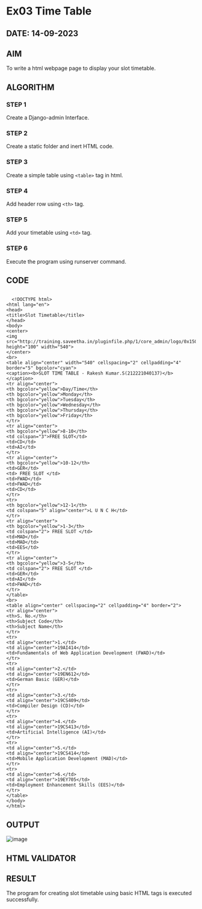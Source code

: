 # Ex03 Time Table

## DATE: 14-09-2023

## AIM
To write a html webpage page to display your slot timetable.

## ALGORITHM
### STEP 1
Create a Django-admin Interface.

### STEP 2
Create a static folder and inert HTML code.

### STEP 3
Create a simple table using ```<table>``` tag in html.

### STEP 4
Add header row using ```<th>``` tag.

### STEP 5
Add your timetable using ```<td>``` tag.

### STEP 6
Execute the program using runserver command.

## CODE
```

  <!DOCTYPE html>
<html lang="en">
<head>
<title>Slot Timetable</title>
</head>
<body>
<center>
<img src="http://training.saveetha.in/pluginfile.php/1/core_admin/logo/0x150/1623542614/logo_1.png" height="100" width="540">
</center>
<br>
<table align="center" width="540" cellspacing="2" cellpadding="4" border="5" bgcolor="cyan">
<caption><b>SLOT TIME TABLE - Rakesh Kumar.S(212221040137)</b></caption>
<tr align="center">
<th bgcolor="yellow">Day/Time</th>
<th bgcolor="yellow">Monday</th>
<th bgcolor="yellow">Tuesday</th>
<th bgcolor="yellow">Wednesday</th>
<th bgcolor="yellow">Thursday</th>
<th bgcolor="yellow">Friday</th>
</tr>
<tr align="center">
<th bgcolor="yellow">8-10</th>
<td colspan="3">FREE SLOT</td>
<td>CD</td>
<td>AI</td>
</tr>
<tr align="center">
<th bgcolor="yellow">10-12</th>
<td>GER</td>
<td> FREE SLOT </td>
<td>FWAD</td>
<td>FWAD</td>
<td>CD</td>
</tr>
<tr>
<th bgcolor="yellow">12-1</th>
<td colspan="5" align="center">L U N C H</td>
</tr>
<tr align="center">
<th bgcolor="yellow">1-3</th>
<td colspan="2"> FREE SLOT </td>
<td>MAD</td>
<td>MAD</td>
<td>EES</td>
</tr>
<tr align="center">
<th bgcolor="yellow">3-5</th>
<td colspan="2"> FREE SLOT </td>
<td>GER</td>
<td>AI</td>
<td>FWAD</td>
</tr>
</table>
<br>
<table align="center" cellspacing="2" cellpadding="4" border="2">
<tr align="center">
<th>S. No.</th>
<th>Subject Code</th>
<th>Subject Name</th>
</tr>
<tr>
<td align="center">1.</td>
<td align="center">19AI414</td>
<td>Fundamentals of Web Application Development (FWAD)</td>
</tr>
<tr>
<td align="center">2.</td>
<td align="center">19EN612</td>
<td>German Basic (GER)</td>
</tr>
<tr>
<td align="center">3.</td>
<td align="center">19CS409</td>
<td>Compiler Design (CD)</td>
</tr>
<tr>
<td align="center">4.</td>
<td align="center">19CS413</td>
<td>Artificial Intelligence (AI)</td>
</tr>
<tr>
<td align="center">5.</td>
<td align="center">19CS414</td>
<td>Mobile Application Development (MAD)</td>
</tr>
<tr>
<td align="center">6.</td>
<td align="center">19EY705</td>
<td>Employment Enhancement Skills (EES)</td>
</tr>
</table>
</body>
</html>
```



## OUTPUT
![image](https://github.com/Rakesh2k23/slot/assets/141472158/8962ef0a-19aa-4eff-85bf-dcd89f8316c5)



## HTML VALIDATOR


## RESULT
The program for creating slot timetable using basic HTML tags is executed successfully.
